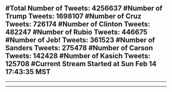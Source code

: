 #Total Number of Tweets: 4256637 
#Number of Trump Tweets: 1698107
#Number of Cruz Tweets: 726174
#Number of Clinton Tweets: 482247
#Number of Rubio Tweets: 446675
#Number of Jeb! Tweets: 361523
#Number of Sanders Tweets: 275478
#Number of Carson Tweets: 142428
#Number of Kasich Tweets: 125708
#Current Stream Started at Sun Feb 14 17:43:35 MST
---
---
---
